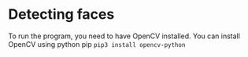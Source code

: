 # Detecting faces
To run the program, you need to have OpenCV installed. You can install OpenCV using python pip `pip3 install opencv-python`
